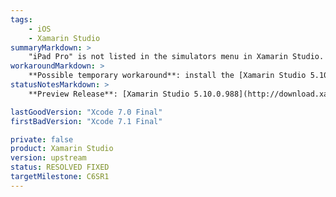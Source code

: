 ```yaml
---
tags:
    - iOS
    - Xamarin Studio
summaryMarkdown: >
    "iPad Pro" is not listed in the simulators menu in Xamarin Studio.
workaroundMarkdown: >
    **Possible temporary workaround**: install the [Xamarin Studio 5.10.0.988 preview version](http://download.xamarin.com/xi-9.3-preview/XamarinStudio-5.10.0.988.dmg) from the [Xamarin.iOS 9.3 preview thread](http://forums.xamarin.com/discussion/54753/xamarin-ios-9-3-preview-2-for-tvos-9-0-and-watchos-2-0/p1). Keep in mind that this preview build has only been lightly tested. That said, it did allow successful building, deployment, and debugging on the "iPad Pro" simulator in brief informal tests using Xamarin.iOS 9.1.0.
statusNotesMarkdown: >
    **Preview Release**: [Xamarin Studio 5.10.0.988](http://download.xamarin.com/xi-9.3-preview/XamarinStudio-5.10.0.988.dmg) from the [Xamarin.iOS 9.3 preview thread](http://forums.xamarin.com/discussion/54753/xamarin-ios-9-3-preview-2-for-tvos-9-0-and-watchos-2-0/p1)

lastGoodVersion: "Xcode 7.0 Final"
firstBadVersion: "Xcode 7.1 Final"

private: false
product: Xamarin Studio
version: upstream
status: RESOLVED FIXED
targetMilestone: C6SR1
---
```

